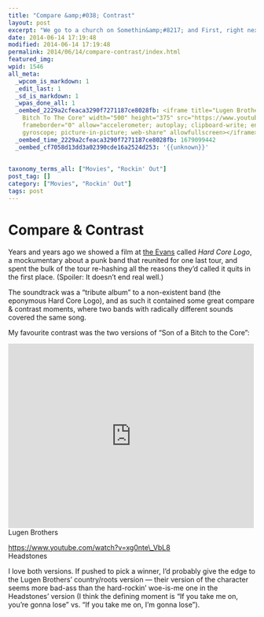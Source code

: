 ```yaml
---
title: "Compare &amp;#038; Contrast"
layout: post
excerpt: "We go to a church on Somethin&amp;#8217; and First, right next to the liquor store / And the minister says as a dad I&amp;#8217;m the worst, just a son of a bitch to the core"
date: 2014-06-14 17:19:48
modified: 2014-06-14 17:19:48
permalink: 2014/06/14/compare-contrast/index.html
featured_img: 
wpid: 1546
all_meta: 
  _wpcom_is_markdown: 1
  _edit_last: 1
  _sd_is_markdown: 1
  _wpas_done_all: 1
  _oembed_2229a2cfeaca3290f7271187ce8028fb: <iframe title="Lugen Brothers   Son of a
    Bitch To The Core" width="500" height="375" src="https://www.youtube.com/embed/bdggB3tigKg?feature=oembed"
    frameborder="0" allow="accelerometer; autoplay; clipboard-write; encrypted-media;
    gyroscope; picture-in-picture; web-share" allowfullscreen></iframe>
  _oembed_time_2229a2cfeaca3290f7271187ce8028fb: 1679099442
  _oembed_cf7058d13dd3a02390cde16a2524d253: '{{unknown}}'
  
  
taxonomy_terms_all: ["Movies", "Rockin' Out"]
post_tag: []
category: ["Movies", "Rockin' Out"]
tags: post
---
```


# Compare &#038; Contrast

Years and years ago we showed a film at [the Evans](http://evanstheatre.ca/) called *Hard Core Logo*, a mockumentary about a punk band that reunited for one last tour, and spent the bulk of the tour re-hashing all the reasons they’d called it quits in the first place. (Spoiler: It doesn’t end real well.)

The soundtrack was a “tribute album” to a non-existent band (the eponymous Hard Core Logo), and as such it contained some great compare &amp; contrast moments, where two bands with radically different sounds covered the same song.

My favourite contrast was the two versions of “Son of a Bitch to the Core”:

<iframe allow="accelerometer; autoplay; clipboard-write; encrypted-media; gyroscope; picture-in-picture; web-share" allowfullscreen="" frameborder="0" height="375" loading="lazy" src="https://www.youtube.com/embed/bdggB3tigKg?feature=oembed" title="Lugen Brothers   Son of a Bitch To The Core" width="500"></iframe>  
Lugen Brothers

https://www.youtube.com/watch?v=xg0nte\_VbL8  
Headstones

I love both versions. If pushed to pick a winner, I’d probably give the edge to the Lugen Brothers’ country/roots version — their version of the character seems more bad-ass than the hard-rockin’ woe-is-me one in the Headstones’ version (I think the defining moment is “If you take me on, you’re gonna lose” vs. “If you take me on, I’m gonna lose”).